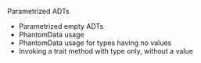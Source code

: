 Parametrized ADTs

- Parametrized empty ADTs
- PhantomData usage
- PhantomData usage for types having no values
- Invoking a trait method with type only, without a value
